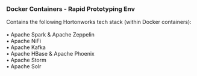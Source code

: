 <h3>Docker Containers - Rapid Prototyping Env</h3>
Contains the following Hortonworks tech stack (within Docker containers):
<br>
<br>&bull; Apache Spark & Apache Zeppelin
<br>&bull; Apache NiFi
<br>&bull; Apache Kafka
<br>&bull; Apache HBase & Apache Phoenix
<br>&bull; Apache Storm
<br>&bull; Apache Solr
<br>
